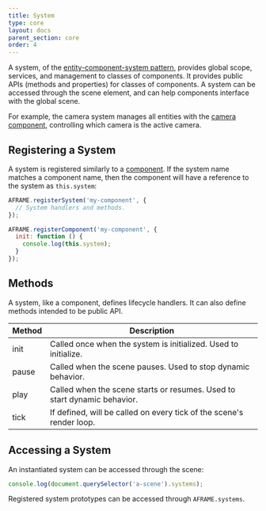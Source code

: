 ```yaml
---
title: System
type: core
layout: docs
parent_section: core
order: 4
---
```


A system, of the [entity-component-system pattern][ecs], provides global scope,
services, and management to classes of components. It provides public APIs
(methods and properties) for classes of components. A system can be accessed
through the scene element, and can help components interface with the global
scene.

For example, the camera system manages all entities with the [camera
component][camera], controlling which camera is the active camera.

<!--toc-->

## Registering a System

A system is registered similarly to a [component][components]. If the system
name matches a component name, then the component will have a reference to the
system as `this.system`:

```js
AFRAME.registerSystem('my-component', {
  // System handlers and methods.
});

AFRAME.registerComponent('my-component', {
  init: function () {
    console.log(this.system);
  }
});
```

## Methods

A system, like a component, defines lifecycle handlers. It can also define
methods intended to be public API.

| Method   | Description                                                              |
| -------- | -------------                                                            |
| init     | Called once when the system is initialized. Used to initialize.          |
| pause    | Called when the scene pauses. Used to stop dynamic behavior.             |
| play     | Called when the scene starts or resumes. Used to start dynamic behavior. |
| tick     | If defined, will be called on every tick of the scene's render loop.     |

## Accessing a System

An instantiated system can be accessed through the scene:

```js
console.log(document.querySelector('a-scene').systems);
```

Registered system prototypes can be accessed through `AFRAME.systems`.

[camera]: ../components/camera.md
[components]: ./component.md
[ecs]: ./index.md
